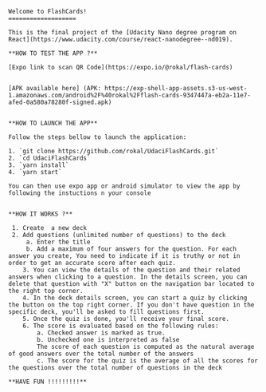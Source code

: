     Welcome to FlashCards!
    ===================
    
    This is the final project of the [Udacity Nano degree program on React](https://www.udacity.com/course/react-nanodegree--nd019). 
    
    **HOW TO TEST THE APP ?**
    
    [Expo link to scan QR Code](https://expo.io/@rokal/flash-cards)


    [APK available here] (APK: https://exp-shell-app-assets.s3-us-west-1.amazonaws.com/android%2F%40rokal%2Fflash-cards-9347447a-eb2a-11e7-afed-0a580a78280f-signed.apk) 
    

    **HOW TO LAUNCH THE APP**

    Follow the steps bellow to launch the application: 

    1. `git clone https://github.com/rokal/UdaciFlashCards.git`
    2. `cd UdaciFlashCards`
    3. `yarn install`
    4. `yarn start`

    You can then use expo app or android simulator to view the app by following the instuctions n your console

    
    **HOW IT WORKS ?**
    
     1. Create  a new deck
     2. Add questions (unlimited number of questions) to the deck
    	 a. Enter the title
    	 b. Add a maximum of four answers for the question. For each answer you create, You need to indicate if it is truthy or not in order to get an accurate score after each quiz.
    	3. You can view the details of the question and their related answers when clicking to a question. In the details screen, you can delete that question with "X" button on the navigation bar located to the right top corner.
    	4. In the deck details screen, you can start a quiz by clicking the button on the top right corner. If you don't have question in the specific deck, you'll be asked to fill questions first.
    	5. Once the quiz is done, you'll receive your final score.
    	6. The score is evaluated based on the following rules:
    		a. Checked answer is marked as true.
    		b. Unchecked one is interpreted as false
    		The score of each question is computed as the natural average of good answers over the total number of the answers
    		c. The score for the quiz is the average of all the scores for the questions over the total number of questions in the deck
    
    **HAVE FUN !!!!!!!!!** 
    	  